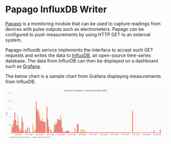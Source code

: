 # Papago InfluxDB Writer
[Papago](https://www.papouch.com/cz/shop/product/papago-th-2di-do-eth/) is a monitoring module that can be used to capture readings from devices with pulse outputs such as electrometers. Papago can be configured to push measurements by using HTTP GET to an external system. 

Papago-influxdb serivce implements the interface to accept such GET requests and writes the data to [InfluxDB](https://www.influxdata.com/time-series-platform/), an open-source time-series database. The data from InfluxDB can then be displayed on a dashboard such as [Grafana](https://grafana.com/). 

The below chart is a sample chart from Grafana displaying measurements from InfluxDB. 

![Grafana Papago Chart](https://github.com/tomvit/papago-influxdb/raw/master/bin/Grafana-chart-sample.png "Grafana Chart Sample")
